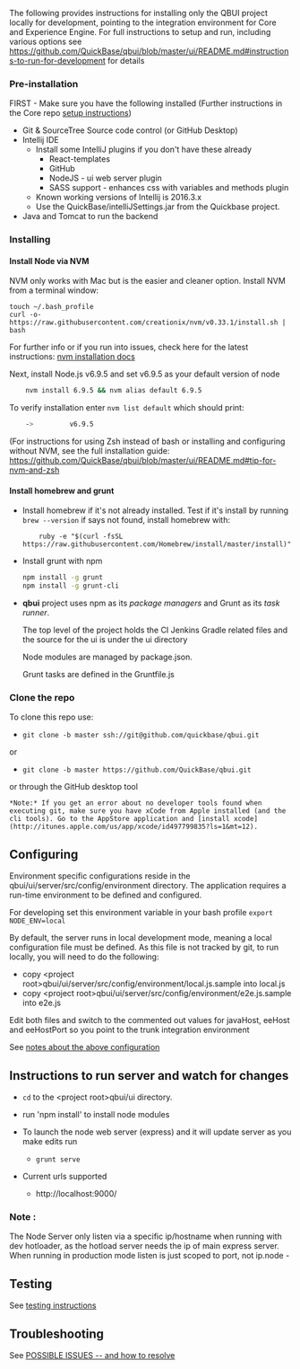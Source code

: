 The following provides instructions for installing only the QBUI project locally for development, pointing to the integration environment for Core and Experience Engine.
For full instructions to setup and run, including various options see <https://github.com/QuickBase/qbui/blob/master/ui/README.md#instructions-to-run-for-development> for details

### Pre-installation

FIRST - Make sure you have the following installed 
(Further instructions in the Core repo [setup instructions](https://github.com/QuickBase/QuickBase/blob/master/README.md))

* Git & SourceTree Source code control (or GitHub Desktop)
* Intellij IDE
  * Install some IntelliJ plugins if you don't have these already
    * React-templates
    * GitHub
    * NodeJS - ui web server plugin
    * SASS support - enhances css with variables and methods plugin
  * Known working versions of Intellij is 2016.3.x
  * Use the QuickBase/intelliJSettings.jar from the Quickbase project.
* Java and Tomcat to run the backend

### Installing
#### Install Node via NVM

NVM only works with Mac but is the easier and cleaner option.
Install NVM from a terminal window:
```
touch ~/.bash_profile
curl -o- https://raw.githubusercontent.com/creationix/nvm/v0.33.1/install.sh | bash
```
For further info or if you run into issues, check here for the latest instructions: [nvm installation docs](https://github.com/creationix/nvm#installation)

Next, install Node.js v6.9.5 and set v6.9.5 as your default version of node 

```bash
    nvm install 6.9.5 && nvm alias default 6.9.5
```

To verify installation enter `nvm list default` which should print:
```bash
    ->         v6.9.5
```
(For instructions for using Zsh instead of bash or installing and configuring without NVM, see the full installation guide: https://github.com/QuickBase/qbui/blob/master/ui/README.md#tip-for-nvm-and-zsh

#### Install homebrew and grunt

* Install homebrew if it's not already installed. Test if it's install by running `brew --version` if says not found, install homebrew with:

    ```
        ruby -e "$(curl -fsSL https://raw.githubusercontent.com/Homebrew/install/master/install)"
    ```
* Install grunt with npm
    ``` bash
    npm install -g grunt
    npm install -g grunt-cli
    ```

* **qbui** project uses npm as its *package managers* and Grunt as its *task runner*.

    The top level of the project holds the CI Jenkins Gradle related files and the source for the ui is under the ui directory

     Node modules are managed by package.json.

    Grunt tasks are defined in the Gruntfile.js

### Clone the repo
To clone this repo use:

* `git clone -b master ssh://git@github.com/quickbase/qbui.git`

or

* `git clone -b master https://github.com/QuickBase/qbui.git`

or through the GitHub desktop tool

    *Note:* If you get an error about no developer tools found when executing git, make sure you have xCode from Apple installed (and the cli tools). Go to the AppStore application and [install xcode](http://itunes.apple.com/us/app/xcode/id497799835?ls=1&mt=12).

## Configuring
Environment specific configurations reside in the qbui/ui/server/src/config/environment directory. The application requires a run-time environment to be defined and configured.  

For developing set this environment variable in your bash profile
`export NODE_ENV=local`

By default, the server runs in local development mode, meaning a local configuration file must be defined. As this file is not tracked by git, to run locally, you will need to do the following:

- copy \<project root\>qbui/ui/server/src/config/environment/local.js.sample into local.js
- copy \<project root\>qbui/ui/server/src/config/environment/e2e.js.sample into e2e.js

Edit both files and switch to the commented out values for javaHost, eeHost and eeHostPort so you point to the trunk integration environment

See [notes about the above configuration](ui/README.md#configuring)


## Instructions to run server and watch for changes

* `cd` to the \<project root\>qbui/ui directory.

* run 'npm install' to install node modules

* To launch the node web server (express) and it will update server as you make edits run

    * `grunt serve`

* Current urls supported
    * http://localhost:9000/

### Note :
 The Node Server only listen via a specific ip/hostname when running with dev hotloader,
 as the hotload server needs the ip of main express server. When running in production mode listen is just scoped to port, not ip.node -

## Testing
See [testing instructions](ui/README.md#testing)

## Troubleshooting
See [POSSIBLE ISSUES -- and how to resolve](ui/README.md#troubleshooting)
